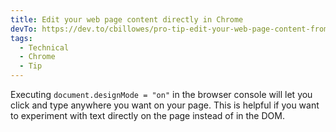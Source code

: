 ```yaml
---
title: Edit your web page content directly in Chrome
devTo: https://dev.to/cbillowes/pro-tip-edit-your-web-page-content-from-the-browser-window-350i
tags:
  - Technical
  - Chrome
  - Tip
---
```


Executing `document.designMode = "on"` in the browser console will let you click and type
anywhere you want on your page. This is helpful if you want to experiment with text
directly on the page instead of in the DOM.
